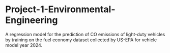 # Project-1-Environmental-Engineering
A regression model for the prediction of CO emissions of light-duty vehicles by training on the fuel economy dataset collected by US-EPA for vehicle model year 2024.
